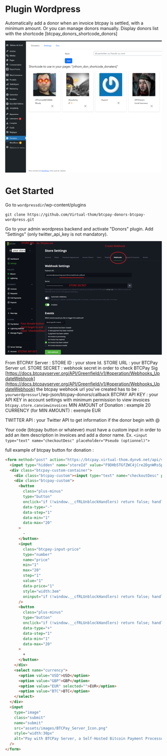 # Plugin Wordpress

Automatically add a donor when an invoice btcpay is settled, with a minimum amount.
Or you can manage donors manually.
Display donors list with the shortcode [btcpay_donors_shortcode_donors]

![./wp_plugin_admin.png](wp_plugin_admin.png)

# Get Started

Go to `wordpressdir`/wp-content/plugins

```
git clone https://github.com/Virtual-thom/btcpay-donors-btcpay-wordpress.git
```

Go to your admin wordpress backend and activate "Donors" plugin.
Add "Settings" (only twitter_api_key is not mandatory).

![./btcpay_settings_webhook.png](btcpay_settings_webhook.png)

From BTCPAY Server :
STORE ID : your store Id.
STORE URL : your BTCPay Server url.
STORE SECRET : webhook secret in order to check BTCPay Sig [https://docs.btcpayserver.org/API/Greenfield/v1/#operation/Webhooks_UpdateWebhook](https://docs.btcpayserver.org/API/Greenfield/v1/#operation/Webhooks_UpdateWebhook)
the btcpay webhook url you've created has to be : `yourwordpressurl`/wp-json/btcpay-donors/callback
BTCPAY API KEY : your API KEY in account settings with minimum permission to view invoices `btcpay.store.canviewinvoices`
MIN AMOUNT of Donation : example 20
CURRENCY (for MIN AMOUNT) : exemple EUR

TWITTER API : your Twitter API to get information if the donor begin with @

Your code (btcpay button or whatever) must have a custom input in order to add an item description in invoices and add a donor name.
Ex. `<input type="text" name="checkoutDesc" placeholder="Pseudo (optionnel)">`

full example of btcpay button for donation :

```html
<form method="post" action="https://btcpay.virtual-thom.dynv6.net/api/v1/invoices" class="btcpay-form btcpay-form--inline">
  <input type="hidden" name="storeId" value="F9DHb5TGfZWC4jCre2DgnWRsSpGesUoJiMc4UgMYASxW" />
  <div class="btcpay-custom-container">
    <div class="btcpay-custom"><input type="text" name="checkoutDesc" placeholder="Pseudo (optionnel)" /></div>
    <div class="btcpay-custom">
      <button
        class="plus-minus"
        type="button"
        onclick="if (!window.__cfRLUnblockHandlers) return false; handlePlusMinus(event);return false"
        data-type="-"
        data-step="1"
        data-min="1"
        data-max="20"
      >
        -
      </button>
      <input
        class="btcpay-input-price"
        type="number"
        name="price"
        min="1"
        max="20"
        step="1"
        value="1"
        data-price="1"
        style="width:3em"
        oninput="if (!window.__cfRLUnblockHandlers) return false; handlePriceInput(event);return false"
      />
      <button
        class="plus-minus"
        type="button"
        onclick="if (!window.__cfRLUnblockHandlers) return false; handlePlusMinus(event);return false"
        data-type="+"
        data-step="1"
        data-min="1"
        data-max="20"
      >
        +
      </button>
    </div>
    <select name="currency">
      <option value="USD">USD</option>
      <option value="GBP">GBP</option>
      <option value="EUR" selected="">EUR</option>
      <option value="BTC">BTC</option>
    </select>
  </div>
  <input
    type="image"
    class="submit"
    name="submit"
    src="assets/images/BTCPay_Server_Icon.png"
    style="width:30px"
    alt="Pay with BTCPay Server, a Self-Hosted Bitcoin Payment Processor"
  />
</form>
```
